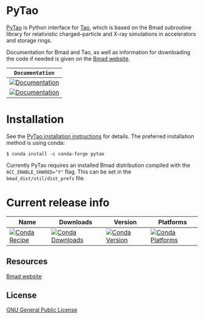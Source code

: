 


PyTao
=====


[PyTao]((https://bmad-sim.github.io/pytao/index.html)) is Python interface for [Tao](https://www.classe.cornell.edu/bmad/tao.html), which is based on the Bmad subroutine library for relativistic charged–particle and X-ray simulations in accelerators and storage rings.

Documentation for Bmad and Tao, as well as information for downloading the code if needed is given on the [Bmad website](https://www.classe.cornell.edu/bmad).


**`Documentation`** |
------------------- |
[![Documentation](https://img.shields.io/badge/api-reference-blue.svg)](https://bmad-sim.github.io/pytao/dev_docs/api/index.html)  |
[![Documentation](https://img.shields.io/badge/pytao-examples-green.svg)](https://bmad-sim.github.io/pytao/examples/basic.html#)  |




Installation
============

See the [PyTao installation instructions](https://bmad-sim.github.io/pytao/user_docs/index.html) for details. The preferred installation method is using conda:

```
$ conda install -c conda-forge pytao
```

Currently PyTao requires an installed Bmad distribution compiled with the `ACC_ENABLE_SHARED="Y"` flag. This can be set in the `bmad_dist/util/dist_prefs` file. 


Current release info
====================

| Name | Downloads | Version | Platforms |
| --- | --- | --- | --- |
| [![Conda Recipe](https://img.shields.io/badge/recipe-pytao-green.svg)](https://anaconda.org/conda-forge/pytao) | [![Conda Downloads](https://img.shields.io/conda/dn/conda-forge/pytao.svg)](https://anaconda.org/conda-forge/pytao) | [![Conda Version](https://img.shields.io/conda/vn/conda-forge/pytao.svg)](https://anaconda.org/conda-forge/pytao) | [![Conda Platforms](https://img.shields.io/conda/pn/conda-forge/pytao.svg)](https://anaconda.org/conda-forge/pytao) |

## Resources

[Bmad website](https://www.classe.cornell.edu/bmad)





## License

[GNU General Public License](LICENSE)
